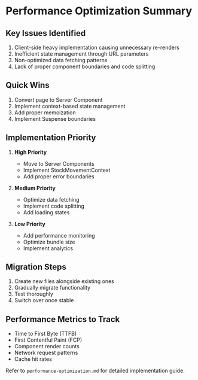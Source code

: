 # Performance Optimization Summary

## Key Issues Identified
1. Client-side heavy implementation causing unnecessary re-renders
2. Inefficient state management through URL parameters
3. Non-optimized data fetching patterns
4. Lack of proper component boundaries and code splitting

## Quick Wins
1. Convert page to Server Component
2. Implement context-based state management
3. Add proper memoization
4. Implement Suspense boundaries

## Implementation Priority
1. **High Priority**
   - Move to Server Components
   - Implement StockMovementContext
   - Add proper error boundaries

2. **Medium Priority**
   - Optimize data fetching
   - Implement code splitting
   - Add loading states

3. **Low Priority**
   - Add performance monitoring
   - Optimize bundle size
   - Implement analytics

## Migration Steps
1. Create new files alongside existing ones
2. Gradually migrate functionality
3. Test thoroughly
4. Switch over once stable

## Performance Metrics to Track
- Time to First Byte (TTFB)
- First Contentful Paint (FCP)
- Component render counts
- Network request patterns
- Cache hit rates

Refer to `performance-optimization.md` for detailed implementation guide.